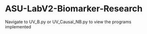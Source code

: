 ﻿# ASU-LabV2-Biomarker-Research

Navigate to UV_B.py or UV_Causal_NB.py to view the programs implemented
